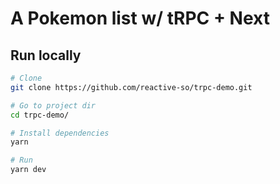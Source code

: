 # A Pokemon list w/ tRPC + Next

## Run locally

```bash
# Clone
git clone https://github.com/reactive-so/trpc-demo.git

# Go to project dir
cd trpc-demo/

# Install dependencies
yarn

# Run
yarn dev
```